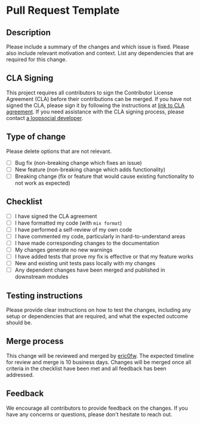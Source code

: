 # Pull Request Template

## Description

Please include a summary of the changes and which issue is fixed. Please also include relevant motivation and context. List any dependencies that are required for this change.

## CLA Signing

This project requires all contributors to sign the Contributor License Agreement (CLA) before their contributions can be merged. If you have not signed the CLA, please sign it by following the instructions at [link to CLA agreement](mailto:eric.descourtis@fireworkhq.com?subject=CLA&body=Please%20send%20me%20the%20CLA%20to%20sign%20please!). If you need assistance with the CLA signing process, please contact [a loopsocial developer](mailto:eric.descourtis@fireworkhq.com?subject=CLA&body=Please%20send%20me%20the%20CLA%20to%20sign%20please!).

## Type of change

Please delete options that are not relevant.

- [ ] Bug fix (non-breaking change which fixes an issue)
- [ ] New feature (non-breaking change which adds functionality)
- [ ] Breaking change (fix or feature that would cause existing functionality to not work as expected)

## Checklist

- [ ] I have signed the CLA agreement
- [ ] I have formatted my code (with `mix format`)
- [ ] I have performed a self-review of my own code
- [ ] I have commented my code, particularly in hard-to-understand areas
- [ ] I have made corresponding changes to the documentation
- [ ] My changes generate no new warnings
- [ ] I have added tests that prove my fix is effective or that my feature works
- [ ] New and existing unit tests pass locally with my changes
- [ ] Any dependent changes have been merged and published in downstream modules

## Testing instructions

Please provide clear instructions on how to test the changes, including any setup or dependencies that are required, and what the expected outcome should be.

## Merge process

This change will be reviewed and merged by [eric0fw](https://github.com/eric0fw). The expected timeline for review and merge is 10 business days. Changes will be merged once all criteria in the checklist have been met and all feedback has been addressed.

## Feedback

We encourage all contributors to provide feedback on the changes. If you have any concerns or questions, please don't hesitate to reach out.

